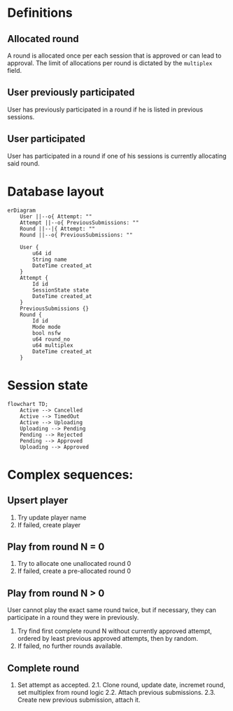 # Definitions

## Allocated round
A round is allocated once per each session that is approved or can lead to approval.
The limit of allocations per round is dictated by the `multiplex` field.

## User previously participated
User has previously participated in a round if he is listed in previous sessions.

## User participated
User has participated in a round if one of his sessions is currently allocating said round.

# Database layout

```mermaid
erDiagram
    User ||--o{ Attempt: ""
    Attempt ||--o{ PreviousSubmissions: ""
    Round ||--|{ Attempt: ""
    Round ||--o{ PreviousSubmissions: ""

    User {
        u64 id
        String name
        DateTime created_at
    }
    Attempt {
        Id id
        SessionState state
        DateTime created_at
    }
    PreviousSubmissions {}
    Round {
        Id id
        Mode mode
        bool nsfw
        u64 round_no
        u64 multiplex
        DateTime created_at
    }
```

# Session state

```mermaid
flowchart TD;
    Active --> Cancelled
    Active --> TimedOut
    Active --> Uploading
    Uploading --> Pending
    Pending --> Rejected
    Pending --> Approved
    Uploading --> Approved
```

# Complex sequences:

## Upsert player

1. Try update player name
2. If failed, create player

## Play from round N = 0

1. Try to allocate one unallocated round 0
2. If failed, create a pre-allocated round 0

## Play from round N > 0

User cannot play the exact same round twice, but if necessary, they can participate in a round they were in previously.

1. Try find first complete round N without currently approved attempt, ordered by least previous approved attempts, then by random.
2. If failed, no further rounds available.

## Complete round

1. Set attempt as accepted.
2.1. Clone round, update date, incremet round, set multiplex from round logic
2.2. Attach previous submissions.
2.3. Create new previous submission, attach it.
